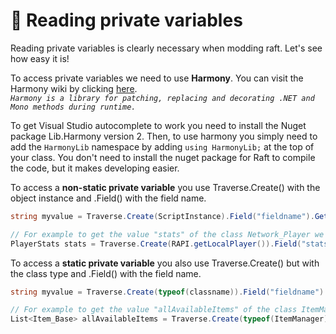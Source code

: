 # 📑 Reading private variables

Reading private variables is clearly necessary when modding raft. Let's see how easy it is!

To access private variables we need to use **Harmony**. You can visit the Harmony wiki by clicking [here](https://harmony.pardeike.net/).\
_`Harmony is a library for patching, replacing and decorating .NET and Mono methods during runtime.`_

To get Visual Studio autocomplete to work you need to install the Nuget package Lib.Harmony version 2. Then, to use harmony you simply need to add the `HarmonyLib` namespace by adding `using HarmonyLib;` at the top of your class. You don't need to install the nuget package for Raft to compile the code, but it makes developing easier.

To access a **non-static private variable** you use Traverse.Create() with the object instance and .Field() with the field name.

```csharp
string myvalue = Traverse.Create(ScriptInstance).Field("fieldname").GetValue() as string;

// For example to get the value "stats" of the class Network_Player we can do that :
PlayerStats stats = Traverse.Create(RAPI.getLocalPlayer()).Field("stats").GetValue() as PlayerStats;
```

To access a **static private variable** you also use Traverse.Create() but with the class type and .Field() with the field name.

```csharp
string myvalue = Traverse.Create(typeof(classname)).Field("fieldname").GetValue() as string;

// For example to get the value "allAvailableItems" of the class ItemManager we can do that :
List<Item_Base> allAvailableItems = Traverse.Create(typeof(ItemManager)).Field("allAvailableItems").GetValue() as List<Item_Base>;
```
